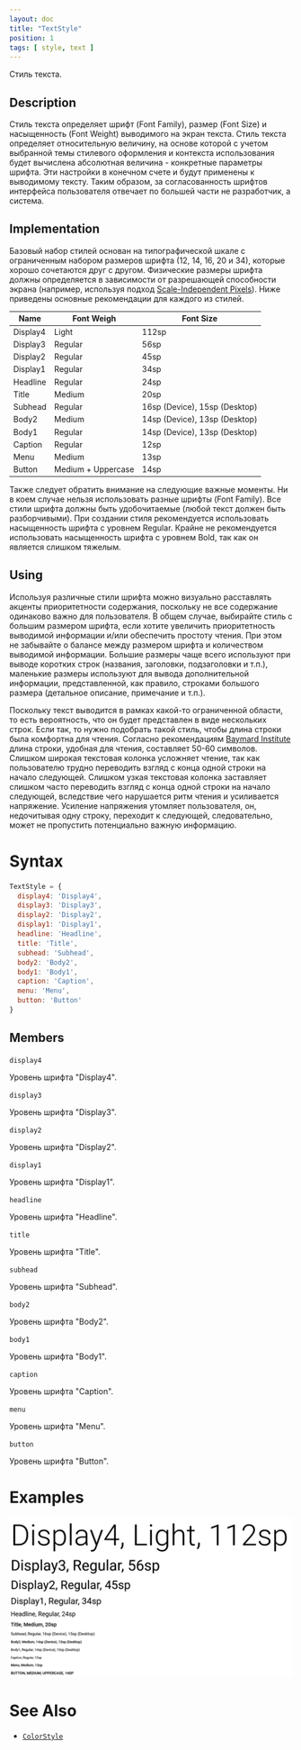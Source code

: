 ```yaml
---
layout: doc
title: "TextStyle"
position: 1
tags: [ style, text ]
---
```


Стиль текста.

## Description

Стиль текста определяет шрифт (Font Family), размер (Font Size) и насыщенность (Font Weight)
выводимого на экран текста. Стиль текста определяет относительную величину, на основе которой
с учетом выбранной темы стилевого оформления и контекста использования будет вычислена абсолютная
величина - конкретные параметры шрифта. Эти настройки в конечном счете и будут применены к
выводимому тексту. Таким образом, за согласованность шрифтов интерфейса пользователя отвечает
по большей части не разработчик, а система.

## Implementation

Базовый набор стилей основан на типографической шкале с ограниченным набором размеров шрифта (12, 14,
16, 20 и 34), которые хорошо сочетаются друг с другом. Физические размеры шрифта должны определяется
в зависимости от разрешающей способности экрана (например, используя подход [Scale-Independent Pixels](http://developer.android.com/guide/topics/resources/more-resources.html#Dimension)).
Ниже приведены основные рекомендации для каждого из стилей.

|Name|Font Weigh|Font Size|
|----|----------|---------|
|Display4|Light|112sp|
|Display3|Regular|56sp|
|Display2|Regular|45sp|
|Display1|Regular|34sp|
|Headline|Regular|24sp|
|Title|Medium|20sp|
|Subhead|Regular|16sp (Device), 15sp (Desktop)|
|Body2|Medium|14sp (Device), 13sp (Desktop)|
|Body1|Regular|14sp (Device), 13sp (Desktop)|
|Caption|Regular|12sp|
|Menu|Medium|13sp|
|Button|Medium + Uppercase|14sp|

Также следует обратить внимание на следующие важные моменты. Ни в коем случае нельзя использовать
разные шрифты (Font Family). Все стили шрифта должны быть удобочитаемые (любой текст должен быть
разборчивыми). При создании стиля рекомендуется использовать насыщенность шрифта с уровнем Regular.
Крайне не рекомендуется использовать насыщенность шрифта с уровнем Bold, так как он является слишком
тяжелым.

## Using

Используя различные стили шрифта можно визуально расставлять акценты приоритетности содержания,
поскольку не все содержание одинаково важно для пользователя. В общем случае, выбирайте стиль с большим 
размером шрифта, если хотите увеличить приоритетность выводимой информации и/или обеспечить простоту
чтения. При этом не забывайте о балансе между размером шрифта и количеством выводимой информации. 
Большие размеры чаще всего используют при выводе коротких строк (названия, заголовки, подзаголовки и т.п.),
маленькие размеры используют для вывода дополнительной информации, представленной, как правило, 
строками большого размера (детальное описание, примечание и т.п.).

Поскольку текст выводится в рамках какой-то ограниченной области, то есть вероятность, что он будет 
представлен в виде нескольких строк. Если так, то нужно подобрать такой стиль, чтобы длина строки была 
комфортна для чтения. Согласно рекомендациям [Baymard Institute](http://baymard.com/blog/line-length-readability)
длина строки, удобная для чтения, составляет 50-60 символов. Слишком широкая текстовая колонка усложняет чтение, 
так как пользователю трудно переводить взгляд с конца одной строки на начало следующей. Слишком узкая 
текстовая колонка заставляет слишком часто переводить взгляд с конца одной строки на начало следующей, 
вследствие чего нарушается ритм чтения и усиливается напряжение. Усиление напряжения утомляет пользователя, 
он, недочитывая одну строку, переходит к следующей, следовательно, может не пропустить потенциально 
важную информацию.

# Syntax

```js
TextStyle = {
  display4: 'Display4',
  display3: 'Display3',
  display2: 'Display2',
  display1: 'Display1',
  headline: 'Headline',
  title: 'Title',
  subhead: 'Subhead',
  body2: 'Body2',
  body1: 'Body1',
  caption: 'Caption',
  menu: 'Menu',
  button: 'Button'
}
```

## Members

`display4`

Уровень шрифта "Display4".

`display3`

Уровень шрифта "Display3".

`display2`

Уровень шрифта "Display2".

`display1`

Уровень шрифта "Display1".

`headline`

Уровень шрифта "Headline".

`title`

Уровень шрифта "Title".

`subhead`

Уровень шрифта "Subhead".

`body2`

Уровень шрифта "Body2".

`body1`

Уровень шрифта "Body1".

`caption`

Уровень шрифта "Caption".

`menu`

Уровень шрифта "Menu".

`button`

Уровень шрифта "Button".

# Examples

![](TextStyle.png)

# See Also

* [`ColorStyle`](../ColorStyle)

